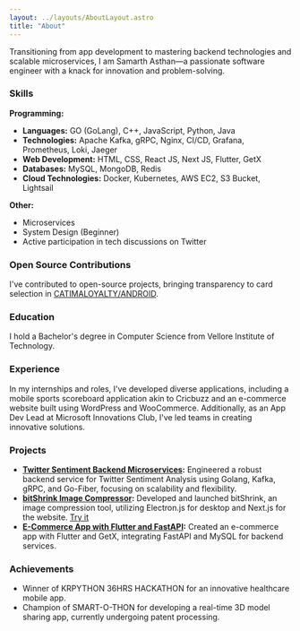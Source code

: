 ```yaml
---
layout: ../layouts/AboutLayout.astro
title: "About"
---
```


Transitioning from app development to mastering backend technologies and scalable microservices, I am Samarth Asthan—a passionate software engineer with a knack for innovation and problem-solving.

### Skills

**Programming:**

- **Languages:** GO (GoLang), C++, JavaScript, Python, Java
- **Technologies:** Apache Kafka, gRPC, Nginx, CI/CD, Grafana, Prometheus, Loki, Jaeger
- **Web Development:** HTML, CSS, React JS, Next JS, Flutter, GetX
- **Databases:** MySQL, MongoDB, Redis
- **Cloud Technologies:** Docker, Kubernetes, AWS EC2, S3 Bucket, Lightsail

**Other:**

- Microservices
- System Design (Beginner)
- Active participation in tech discussions on Twitter

### Open Source Contributions

I've contributed to open-source projects, bringing transparency to card selection in [CATIMALOYALTY/ANDROID](https://github.com/CatimaLoyalty/Android/issues/706#event-7041179979).

### Education

I hold a Bachelor's degree in Computer Science from Vellore Institute of Technology.

### Experience

In my internships and roles, I've developed diverse applications, including a mobile sports scoreboard application akin to Cricbuzz and an e-commerce website built using WordPress and WooCommerce. Additionally, as an App Dev Lead at Microsoft Innovations Club, I've led teams in creating innovative solutions.

### Projects

- **[Twitter Sentiment Backend Microservices](https://github.com/samarthasthan/twitter-sentiments):** Engineered a robust backend service for Twitter Sentiment Analysis using Golang, Kafka, gRPC, and Go-Fiber, focusing on scalability and flexibility.
- **[bitShrink Image Compressor](https://github.com/samarthasthan/compresstool):** Developed and launched bitShrink, an image compression tool, utilizing Electron.js for desktop and Next.js for the website. [Try it](https://bitshrink.samarthasthan.com/)
- **[E-Commerce App with Flutter and FastAPI](https://github.com/samarthasthan/ecommerceapp):** Created an e-commerce app with Flutter and GetX, integrating FastAPI and MySQL for backend services.

### Achievements

- Winner of KRPYTHON 36HRS HACKATHON for an innovative healthcare mobile app.
- Champion of SMART-O-THON for developing a real-time 3D model sharing app, currently undergoing patent processing.

